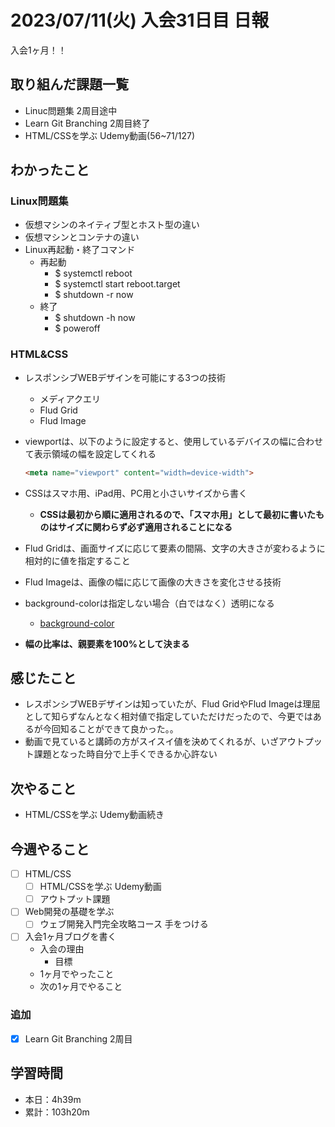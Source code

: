 # 2023/07/11(火) 入会31日目 日報

入会1ヶ月！！

## 取り組んだ課題一覧

- Linuc問題集 2周目途中
- Learn Git Branching 2周目終了
- HTML/CSSを学ぶ Udemy動画(56~71/127)

## わかったこと

### Linux問題集

- 仮想マシンのネイティブ型とホスト型の違い
- 仮想マシンとコンテナの違い
- Linux再起動・終了コマンド
  - 再起動
    - $ systemctl reboot
    - $ systemctl start reboot.target
    - $ shutdown -r now
  - 終了
    - $ shutdown -h now
    - $ poweroff

### HTML&CSS

- レスポンシブWEBデザインを可能にする3つの技術
  - メディアクエリ
  - Flud Grid
  - Flud Image
- viewportは、以下のように設定すると、使用しているデバイスの幅に合わせて表示領域の幅を設定してくれる

    ```html
    <meta name="viewport" content="width=device-width">
    ```

- CSSはスマホ用、iPad用、PC用と小さいサイズから書く
  - **CSSは最初から順に適用されるので、「スマホ用」として最初に書いたものはサイズに関わらず必ず適用されることになる**
- Flud Gridは、画面サイズに応じて要素の間隔、文字の大きさが変わるように相対的に値を指定すること
- Flud Imageは、画像の幅に応じて画像の大きさを変化させる技術
- background-colorは指定しない場合（白ではなく）透明になる
  - [background-color](https://developer.mozilla.org/ja/docs/Web/CSS/background-color)
- **幅の比率は、親要素を100%として決まる**

## 感じたこと

- レスポンシブWEBデザインは知っていたが、Flud GridやFlud Imageは理屈として知らずなんとなく相対値で指定していただけだったので、今更ではあるが今回知ることができて良かった。。
- 動画で見ていると講師の方がスイスイ値を決めてくれるが、いざアウトプット課題となった時自分で上手くできるか心許ない

## 次やること

- HTML/CSSを学ぶ Udemy動画続き

## 今週やること

- [ ] HTML/CSS
  - [ ] HTML/CSSを学ぶ Udemy動画
  - [ ] アウトプット課題
- [ ] Web開発の基礎を学ぶ
  - [ ] ウェブ開発入門完全攻略コース 手をつける
- [ ] 入会1ヶ月ブログを書く
  - 入会の理由
    - 目標
  - 1ヶ月でやったこと
  - 次の1ヶ月でやること

### 追加

- [x] Learn Git Branching 2周目

## 学習時間

- 本日：4h39m
- 累計：103h20m
